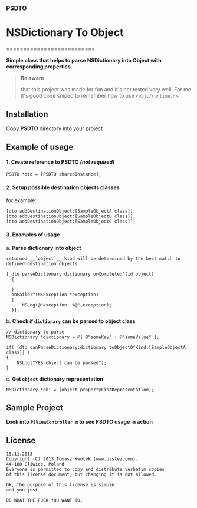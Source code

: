 ### PSDTO
# NSDictionary To Object
==========================

__Simple class that helps to parse NSDictionary into Object with corresponding properties.__

> __Be aware__
> 
> that this project was made for fun and it's not tested very well. For me it's good code sniped to remember how to use `<objc/runtime.h>`.

## Installation

Copy __PSDTO__ directory into your project

## Example of usage

#### 1. Create reference to __PSDTO__ *(not required)*
   
   ```
   PSDTO *dto = [PSDTO sharedInstance];
   ```
#### 2. Setup possible destination objects classes
   
   for example:
   
   ```
   [dto addDestinationObject:[SampleObjectA class]];
   [dto addDestinationObject:[SampleObjectB class]];
   [dto addDestinationObject:[SampleObjectC class]];
   ```

#### 3. Examples of usage

  a. __Parse dictionary into object__
  
    returned __`object`__ kind will be determined by the best match to defined destination objects
  
  ```
  [_dto parseDictionary:dictionary onComplete:^(id object)
    {
        
    } 
    onFaild:^(NSException *exception)
    {
        NSLog(@"exception: %@",exception);
    }];
  ```
  
  b. __Check if `dictionary` can be parsed to object class__
  
  ```
  // dictionary to parse
  NSDictionary *dictionary = @{ @"someKey" : @"someValue" };
  
  if( [dto canParseDictionary:dictionary toObjectOfKind:[SampleObjectA class]] )
  {
      NSLog("YES object can be parsed");
  }
  ```
  
  c. __Get `object` dictionary representation__
  
  ```
  NSDictionary *obj = [object propertyListRepresentation];
  ```
  
  
## Sample Project

__Look into `PSViewController.m` to see PSDTO usage in action__

## License

```
15.11.2013
Copyright (C) 2013 Tomasz Kwolek (www.pastez.com).
44-100 Gliwice, Poland
Everyone is permitted to copy and distribute verbatim copies
of this license document, but changing it is not allowed.

Ok, the purpose of this license is simple
and you just

DO WHAT THE FUCK YOU WANT TO.
```
